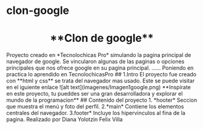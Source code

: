# clon-google
<h1 align="center"> **Clon de google** </h1>
Proyecto creado en *Tecnolochicas Pro* simulando la pagina principal de navegador de google.
Se vincularon algunas de las paginas o opciones principales que nos ofrece google en su pagina principal.
......
Poniendo en practica lo aprendido en TecnolochicasPro
## 1.Intro
El proyecto fue creado con **html y css** se trata del navegador mas usado.
Este se puede visitar en el iguiente enlace 
![alt text](imagenes/Imagen1google.png)
**Inspirate en este proyecto, tu pueddes ser una gran desarrolladora y explorar el mundo de la programacion**
## Contenido del proyecto 
1. *hooter*
Seccion que muestra el menú y foto del perfil.
2.*main* 
Contiene los elementos centrales del navegador.
3.footer*
Incluye los hipervinculos al fina de la pagina.
Realizado por Diana Yolotzin Felix Villa 
